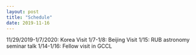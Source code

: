 ```yaml
---
layout: post
title: "Schedule"
date: 2019-11-16
---
```

11/29/2019-1/7/2020: Korea Visit
1/7-1/8: Beijing Visit 
1/15: RUB astronomy seminar talk
1/14-1/16: Fellow visit in GCCL 

